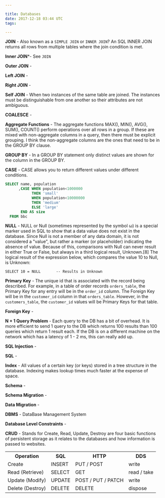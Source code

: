 ```yaml
---

title: Databases
date: 2017-12-18 03:44 UTC
tags: 

---
```


**JOIN** - Also known as a `SIMPLE JOIN` or `INNER JOIN`? An SQL INNER JOIN returns all rows from multiple tables where the join condition is met.

**Inner JOIN***- See `JOIN`

**Outer JOIN** -

**Left JOIN** -

**Right JOIN** -

**Self JOIN** - When two instances of the same table are joined. The instances must be distinguishable from one another so their attributes are not ambiguous.

**COALESCE** -

**Aggregate Functions** - The aggregate functions MAX(), MIN(), AVG(), SUM(), COUNT() perform operations over all rows in a group. If these are mixed with non-aggregate columns in a query, then there must be explicit grouping. I think the non-aggregate columns are the ones that need to be in the GROUP BY clause.

**GROUP BY** - In a GROUP BY statement only distinct values are shown for the column in the GROUP BY.

**CASE** - CASE allows you to return different values under different conditions.

```sql
SELECT name, population
      ,CASE WHEN population<1000000
            THEN 'small'
            WHEN population<10000000
            THEN 'medium'
            ELSE 'large'
       END AS size
  FROM bbc
```

**NULL** - NULL or Null (sometimes represented by the symbol ω) is a special marker used in SQL to show that a data value does not exist in the database.
Since Null is not a member of any data domain, it is not considered a "value", but rather a marker (or placeholder) indicating the absence of value. Because of this, comparisons with Null can never result in either True or False, but always in a third logical result, Unknown.[8] The logical result of the expression below, which compares the value 10 to Null, is Unknown:

`SELECT 10 = NULL       -- Results in Unknown`

**Primary Key** - The unique id that is associated with the record being described. For example, in a table of order records `orders_table`, the Primary Key for any entry will be in the `order_id` column. The Foreign Key will be in the `customer_id` column in that `orders_table`. However, in the `customers_table`, the `customer_id` values will be Primary Keys for that table.

**Foreign Key** -

**N + 1 Query Problem** - Each query to the DB has a bit of overhead. It is more efficient to send 1 query to the DB which returns 100 results than 100 queries which return 1 result each. If the DB is on a different machine on the network which has a latency of 1 - 2 ms, this can really add up.

**SQL Injection** -

**SQL** -

**Index** - All values of a certain key (or keys) stored in a tree structure in the database. Indexing makes lookup times much faster at the expense of space.

**Schema** -

**Schema Migration** -

**Data Migration** -

**DBMS** - DataBase Management System

**Database Level Constraints** -

**CRUD** - Stands for Create, Read, Update, Destroy are four basic functions of persistent storage as it relates to the databases and how information is passed to websites.

<table class="wikitable">
<tr>
<th>Operation</th>
<th>SQL</th>
<th>HTTP</th>
<th>DDS</th>
</tr>
<tr>
<td>Create</td>
<td>INSERT</td>
<td>PUT / POST</td>
<td>write</td>
</tr>
<tr>
<td>Read (Retrieve)</td>
<td>SELECT</td>
<td>GET</td>
<td>read / take</td>
</tr>
<tr>
<td>Update (Modify)</td>
<td>UPDATE</td>
<td>POST / PUT / PATCH</td>
<td>write</td>
</tr>
<tr>
<td>Delete (Destroy)</td>
<td>DELETE</td>
<td>DELETE</td>
<td>dispose</td>
</tr>
</table>